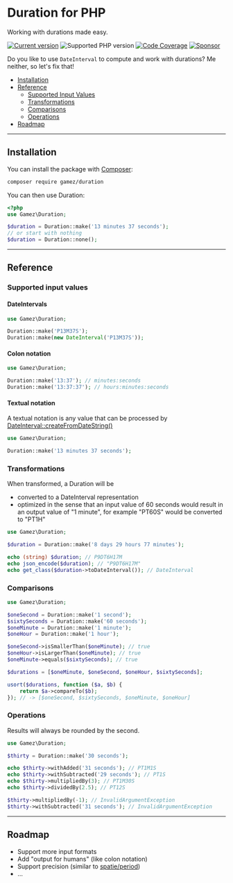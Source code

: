 # Duration for PHP

Working with durations made easy.

[![Current version](https://img.shields.io/packagist/v/gamez/duration.svg)](https://packagist.org/packages/gamez/duration)
![Supported PHP version](https://img.shields.io/packagist/php-v/gamez/duration.svg)
[![Code Coverage](https://codecov.io/gh/jeromegamez/duration-php/branch/master/graph/badge.svg)](https://codecov.io/gh/jeromegamez/duration-php)
[![Sponsor](https://img.shields.io/static/v1?logo=GitHub&label=Sponsor&message=%E2%9D%A4&color=ff69b4)](https://github.com/sponsors/jeromegamez)

Do you like to use `DateInterval` to compute and work with durations? Me neither, so let's fix that!

* [Installation](#installation)
* [Reference](#reference)
  * [Supported Input Values](#supported-input-values)
  * [Transformations](#transformations)
  * [Comparisons](#comparisons)
  * [Operations](#operations)
* [Roadmap](#roadmap)

---

## Installation

You can install the package with [Composer](https://getcomposer.org):

```bash
composer require gamez/duration
```

You can then use Duration:

```php
<?php
use Gamez\Duration;

$duration = Duration::make('13 minutes 37 seconds');
// or start with nothing
$duration = Duration::none();
```

---

## Reference

### Supported input values

#### DateIntervals

```php
use Gamez\Duration;

Duration::make('P13M37S');
Duration::make(new DateInterval('P13M37S'));
```

#### Colon notation

```php
use Gamez\Duration;

Duration::make('13:37'); // minutes:seconds
Duration::make('13:37:37'); // hours:minutes:seconds
```

#### Textual notation

A textual notation is any value that can be processed by 
[DateInterval::createFromDateString()](https://secure.php.net/manual/en/dateinterval.createfromdatestring.php)

```php
use Gamez\Duration;

Duration::make('13 minutes 37 seconds');
```

### Transformations

When transformed, a Duration will be

* converted to a DateInterval representation
* optimized in the sense that an input value of 60 seconds would result in an output value of "1 minute", 
  for example "PT60S" would be converted to "PT1H"

```php
use Gamez\Duration;

$duration = Duration::make('8 days 29 hours 77 minutes');

echo (string) $duration; // P9DT6H17M
echo json_encode($duration); // "P9DT6H17M"
echo get_class($duration->toDateInterval()); // DateInterval
```

### Comparisons

```php
use Gamez\Duration;

$oneSecond = Duration::make('1 second');
$sixtySeconds = Duration::make('60 seconds');
$oneMinute = Duration::make('1 minute');
$oneHour = Duration::make('1 hour');

$oneSecond->isSmallerThan($oneMinute); // true
$oneHour->isLargerThan($oneMinute); // true
$oneMinute->equals($sixtySeconds); // true

$durations = [$oneMinute, $oneSecond, $oneHour, $sixtySeconds];

usort($durations, function ($a, $b) {
    return $a->compareTo($b);
}); // -> [$oneSecond, $sixtySeconds, $oneMinute, $oneHour]
```

### Operations

Results will always be rounded by the second.

```php
use Gamez\Duration;

$thirty = Duration::make('30 seconds');

echo $thirty->withAdded('31 seconds'); // PT1M1S
echo $thirty->withSubtracted('29 seconds'); // PT1S
echo $thirty->multipliedBy(3); // PT1M30S
echo $thirty->dividedBy(2.5); // PT12S

$thirty->multipliedBy(-1); // InvalidArgumentException
$thirty->withSubtracted('31 seconds'); // InvalidArgumentException
```

---

## Roadmap

* Support more input formats
* Add "output for humans" (like colon notation)
* Support precision (similar to [spatie/period](https://github.com/spatie/period))
* ...

